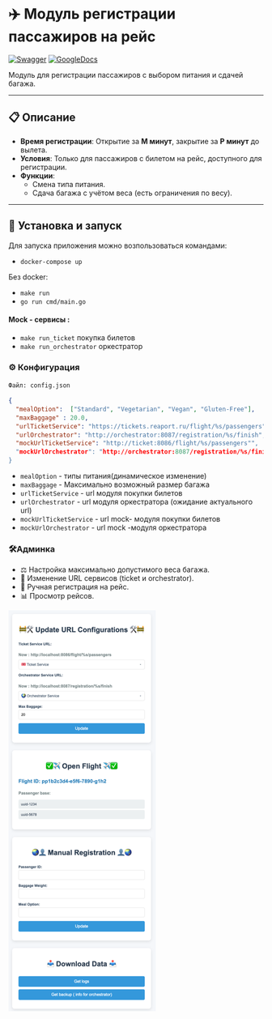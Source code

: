 # ✈️ Модуль регистрации пассажиров на рейс
[![Swagger](https://img.shields.io/badge/Swagger-Docs-brightgreen?logo=swagger)](https://github.com/reaport/docs/tree/feat/Register)
[![GoogleDocs](https://img.shields.io/badge/GoogleDocs-Docs-blue?logo=googleDocs)](https://docs.google.com/document/d/1-A99pLnf-T3KJgUowspAIestsUUSzbDQ0Sfr5KvSmdI/edit?tab=t.bpkqrrz6nfsl)

Модуль для регистрации пассажиров с выбором питания и сдачей багажа.

---

## 📋 Описание

- **Время регистрации**: Открытие за **M минут**, закрытие за **P минут** до вылета.
- **Условия**: Только для пассажиров с билетом на рейс, доступного для регистрации.
- **Функции**:
    - Смена типа питания.
    - Сдача багажа с учётом веса (есть ограничения по весу).
---

## 🚀 Установка и запуск

Для запуска приложения можно возпользоваться командами:
* ``docker-compose up``
  
Без docker:
* ``make run``
* ``go run cmd/main.go``

#### Mock - сервисы :
*  ``make run_ticket`` покупка билетов
*  ``make run_orchestrator`` оркестратор


### ⚙️ Конфигурация 
`Файл: config.json`

```json
{
  "mealOption":  ["Standard", "Vegetarian", "Vegan", "Gluten-Free"],
  "maxBaggage" : 20.0,
  "urlTicketService": "https://tickets.reaport.ru/flight/%s/passengers",
  "urlOrchestrator": "http://orchestrator:8087/registration/%s/finish",
  "mockUrlTicketService": "http://ticket:8086/flight/%s/passengers"",
  "mockUrlOrchestrator": "http://orchestrator:8087/registration/%s/finish"
}
```

* `mealOption` - типы питания(динамическое изменение)
* `maxBaggage` - Максимально возможный размер багажа
* `urlTicketService` - url модуля покупки билетов
* `urlOrchestrator` - url модуля оркестратора (ожидание актуального url)
*  `mockUrlTicketService` - url mock- модуля покупки билетов
* `mockUrlOrchestrator` - url mock -модуля оркестратора


### 🛠Админка
* ⚖️ Настройка максимально допустимого веса багажа.
* 🔗 Изменение URL сервисов (ticket и orchestrator).
* 👤 Ручная регистрация на рейс.
* 📊 Просмотр рейсов.

![img.png](img.png)


